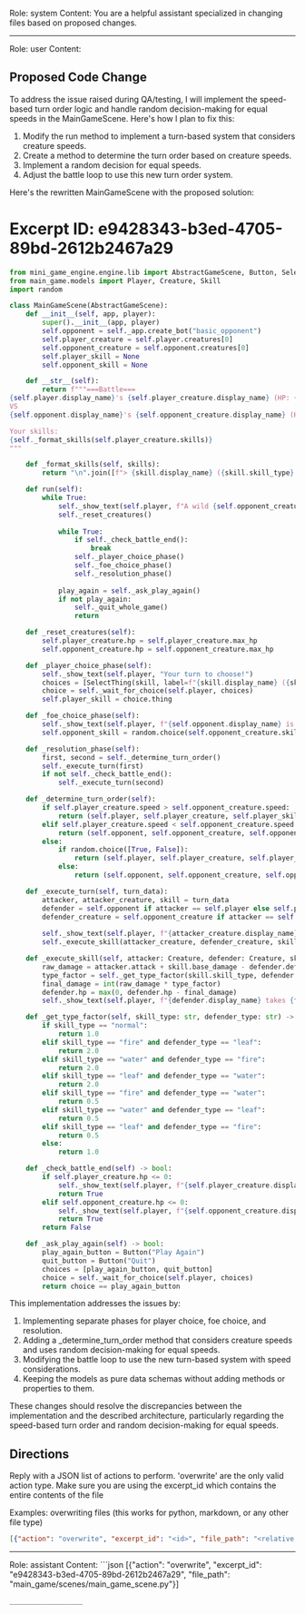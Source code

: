 Role: system
Content: You are a helpful assistant specialized in changing files based on proposed changes.
__________________
Role: user
Content: 
## Proposed Code Change
To address the issue raised during QA/testing, I will implement the speed-based turn order logic and handle random decision-making for equal speeds in the MainGameScene. Here's how I plan to fix this:

1. Modify the run method to implement a turn-based system that considers creature speeds.
2. Create a method to determine the turn order based on creature speeds.
3. Implement a random decision for equal speeds.
4. Adjust the battle loop to use this new turn order system.

Here's the rewritten MainGameScene with the proposed solution:

# Excerpt ID: e9428343-b3ed-4705-89bd-2612b2467a29
```python main_game/scenes/main_game_scene.py
from mini_game_engine.engine.lib import AbstractGameScene, Button, SelectThing
from main_game.models import Player, Creature, Skill
import random

class MainGameScene(AbstractGameScene):
    def __init__(self, app, player):
        super().__init__(app, player)
        self.opponent = self._app.create_bot("basic_opponent")
        self.player_creature = self.player.creatures[0]
        self.opponent_creature = self.opponent.creatures[0]
        self.player_skill = None
        self.opponent_skill = None

    def __str__(self):
        return f"""===Battle===
{self.player.display_name}'s {self.player_creature.display_name} (HP: {self.player_creature.hp}/{self.player_creature.max_hp})
VS
{self.opponent.display_name}'s {self.opponent_creature.display_name} (HP: {self.opponent_creature.hp}/{self.opponent_creature.max_hp})

Your skills:
{self._format_skills(self.player_creature.skills)}
"""

    def _format_skills(self, skills):
        return "\n".join([f"> {skill.display_name} ({skill.skill_type} type, {skill.base_damage} damage)" for skill in skills])

    def run(self):
        while True:
            self._show_text(self.player, f"A wild {self.opponent_creature.display_name} appears!")
            self._reset_creatures()
            
            while True:
                if self._check_battle_end():
                    break
                self._player_choice_phase()
                self._foe_choice_phase()
                self._resolution_phase()
            
            play_again = self._ask_play_again()
            if not play_again:
                self._quit_whole_game()
                return

    def _reset_creatures(self):
        self.player_creature.hp = self.player_creature.max_hp
        self.opponent_creature.hp = self.opponent_creature.max_hp

    def _player_choice_phase(self):
        self._show_text(self.player, "Your turn to choose!")
        choices = [SelectThing(skill, label=f"{skill.display_name} ({skill.skill_type} type)") for skill in self.player_creature.skills]
        choice = self._wait_for_choice(self.player, choices)
        self.player_skill = choice.thing

    def _foe_choice_phase(self):
        self._show_text(self.player, f"{self.opponent.display_name} is choosing...")
        self.opponent_skill = random.choice(self.opponent_creature.skills)

    def _resolution_phase(self):
        first, second = self._determine_turn_order()
        self._execute_turn(first)
        if not self._check_battle_end():
            self._execute_turn(second)

    def _determine_turn_order(self):
        if self.player_creature.speed > self.opponent_creature.speed:
            return (self.player, self.player_creature, self.player_skill), (self.opponent, self.opponent_creature, self.opponent_skill)
        elif self.player_creature.speed < self.opponent_creature.speed:
            return (self.opponent, self.opponent_creature, self.opponent_skill), (self.player, self.player_creature, self.player_skill)
        else:
            if random.choice([True, False]):
                return (self.player, self.player_creature, self.player_skill), (self.opponent, self.opponent_creature, self.opponent_skill)
            else:
                return (self.opponent, self.opponent_creature, self.opponent_skill), (self.player, self.player_creature, self.player_skill)

    def _execute_turn(self, turn_data):
        attacker, attacker_creature, skill = turn_data
        defender = self.opponent if attacker == self.player else self.player
        defender_creature = self.opponent_creature if attacker == self.player else self.player_creature
        
        self._show_text(self.player, f"{attacker_creature.display_name} uses {skill.display_name}!")
        self._execute_skill(attacker_creature, defender_creature, skill)

    def _execute_skill(self, attacker: Creature, defender: Creature, skill: Skill):
        raw_damage = attacker.attack + skill.base_damage - defender.defense
        type_factor = self._get_type_factor(skill.skill_type, defender.creature_type)
        final_damage = int(raw_damage * type_factor)
        defender.hp = max(0, defender.hp - final_damage)
        self._show_text(self.player, f"{defender.display_name} takes {final_damage} damage!")

    def _get_type_factor(self, skill_type: str, defender_type: str) -> float:
        if skill_type == "normal":
            return 1.0
        elif skill_type == "fire" and defender_type == "leaf":
            return 2.0
        elif skill_type == "water" and defender_type == "fire":
            return 2.0
        elif skill_type == "leaf" and defender_type == "water":
            return 2.0
        elif skill_type == "fire" and defender_type == "water":
            return 0.5
        elif skill_type == "water" and defender_type == "leaf":
            return 0.5
        elif skill_type == "leaf" and defender_type == "fire":
            return 0.5
        else:
            return 1.0

    def _check_battle_end(self) -> bool:
        if self.player_creature.hp <= 0:
            self._show_text(self.player, f"{self.player_creature.display_name} fainted! You lose!")
            return True
        elif self.opponent_creature.hp <= 0:
            self._show_text(self.player, f"{self.opponent_creature.display_name} fainted! You win!")
            return True
        return False

    def _ask_play_again(self) -> bool:
        play_again_button = Button("Play Again")
        quit_button = Button("Quit")
        choices = [play_again_button, quit_button]
        choice = self._wait_for_choice(self.player, choices)
        return choice == play_again_button
```

This implementation addresses the issues by:

1. Implementing separate phases for player choice, foe choice, and resolution.
2. Adding a _determine_turn_order method that considers creature speeds and uses random decision-making for equal speeds.
3. Modifying the battle loop to use the new turn-based system with speed considerations.
4. Keeping the models as pure data schemas without adding methods or properties to them.

These changes should resolve the discrepancies between the implementation and the described architecture, particularly regarding the speed-based turn order and random decision-making for equal speeds.

## Directions
Reply with a JSON list of actions to perform. 'overwrite' are the only valid action type. 
Make sure you are using the excerpt_id which contains the entire contents of the file

Examples:
overwriting files (this works for python, markdown, or any other file type)
```json output_example1
[{"action": "overwrite", "excerpt_id": "<id>", "file_path": "<relative file path>"}]
```

__________________
Role: assistant
Content: ```json
[{"action": "overwrite", "excerpt_id": "e9428343-b3ed-4705-89bd-2612b2467a29", "file_path": "main_game/scenes/main_game_scene.py"}]
```
__________________
